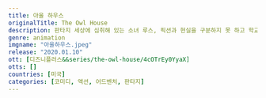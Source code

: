 ```yaml
---
title: 아울 하우스
originalTitle: The Owl House
description: 판타지 세상에 심취해 있는 소녀 루스, 픽션과 현실을 구분하지 못 하고 학교에서 사고를 치다 결국 여름방학 3개월을 정신안정 캠프에서 보내는 처벌을 받게 된다. 하지만 캠프로 떠나기 직전, 우연히 자신의 소설책을 들고 낡은 폐가로 들어가는 부엉이를 뒤쫒다 그토록 동경하던 판타지 세계에서 마녀 이다와 만나게 되는데...
genre: animation
imgname: "아울하우스.jpeg"
release: "2020.01.10"
ott: [디즈니플러스&&series/the-owl-house/4cOTrEy0YyaX]
otts: []
countries: [미국]
categories: [코미디, 액션, 어드벤처, 판타지]
---
```

